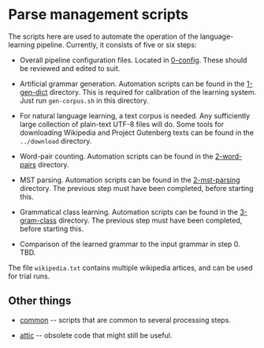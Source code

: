 
Parse management scripts
========================

The scripts here are used to automate the operation of the
language-learning pipeline. Currently, it consists of five or six steps:

* Overall pipeline configuration files. Located in
  [0-config](0-config). These should be reviewed and edited to suit.

* Artificial grammar generation. Automation scripts can be found in the
  [1-gen-dict](1-gen-dict) directory. This is required for calibration
  of the learning system. Just run `gen-corpus.sh` in this directory.

* For natural language learning, a text corpus is needed. Any
  sufficiently large collection of plain-text UTF-8 files will do.
  Some tools for downloading Wikipedia and Project Gutenberg texts
  can be found in the `../download` directory.

* Word-pair counting. Automation scripts can be found in the
  [2-word-pairs](2-word-pairs) directory.

* MST parsing. Automation scripts can be found in the
  [2-mst-parsing](2-mst-parsing) directory. The previous step must
  have been completed, before starting this.

* Grammatical class learning. Automation scripts can be found in the
  [3-gram-class](3-gram-class) directory. The previous step must
  have been completed, before starting this.

* Comparison of the learned grammar to the input grammar in step 0.
  TBD.

The file `wikipedia.txt` contains multiple wikipedia artices, and can be
used for trial runs.

Other things
-------------
* [common](common) -- scripts that are common to several processing
  steps.

* [attic](attic) -- obsolete code that might still be useful.
